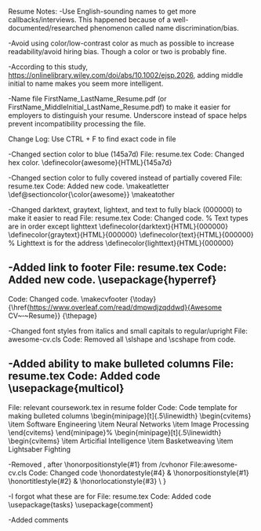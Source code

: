 Resume Notes:
-Use English-sounding names to get more callbacks/interviews. This happened because of a well-documented/researched phenomenon called name discrimination/bias. 

-Avoid using color/low-contrast color as much as possible to increase readability/avoid hiring bias. Though a color or two is probably fine.

-According to this study, https://onlinelibrary.wiley.com/doi/abs/10.1002/ejsp.2026, adding middle initial to name makes you seem more intelligent.

-Name file FirstName_LastName_Resume.pdf (or FirstName_MiddleInitial_LastName_Resume.pdf) to make it easier for employers to distinguish your resume. Underscore instead of space helps prevent incompatibility processing the file. 


Change Log:
Use CTRL + F to find exact code in file


-Changed section color to blue (145a7d)
File: resume.tex
Code: Changed hex color.
\definecolor{awesome}{HTML}{145a7d} 


-Changed section color to fully covered instead of partially covered
File: resume.tex
Code: Added new code. 
\makeatletter
\def\@sectioncolor{\color{awesome}}
\makeatother


-Changed darktext, graytext, lightext, and text to fully black (000000) to make it easier to read
File: resume.tex
Code: Changed code.
% Text types are in order except lighttext
 \definecolor{darktext}{HTML}{000000}
 \definecolor{graytext}{HTML}{000000}
 \definecolor{text}{HTML}{000000}
% Lighttext is for the address
 \definecolor{lighttext}{HTML}{000000} 
 
 
-Added link to footer
File: resume.tex
Code: Added new code. 
\usepackage{hyperref}
------------------
Code: Changed code.
\makecvfooter
 {\today}
 {\href{https://www.overleaf.com/read/dmpwdjzqddwd}{Awesome CV~~~·~~~Resume}}
 {\thepage}
  
-Changed font styles from italics and small capitals to regular/upright
File: awesome-cv.cls
Code: Removed all \slshape and \scshape from code. 


-Added ability to make bulleted columns
File: resume.tex
Code: Added code
\usepackage{multicol}
---------------------
File: relevant coursework.tex in resume folder
Code: Code template for making bulleted columns
\begin{minipage}[t]{.5\linewidth}
  \begin{cvitems}
    \item Software Engineering
    \item Neural Networks
    \item Image Processing
  \end{cvitems}
\end{minipage}%
\begin{minipage}[t]{.5\linewidth}
  \begin{cvitems}
    \item Articifial Intelligence
    \item Basketweaving
    \item Lightsaber Fighting
    
-Removed , after \honorpositionstyle{#1} from /cvhonor 
File:awesome-cv.cls
Code: Changed code
  \honordatestyle{#4} & \honorpositionstyle{#1} \honortitlestyle{#2} & \honorlocationstyle{#3} \\
}

-I forgot what these are for
File: resume.tex
Code: Added code
\usepackage{tasks}
\usepackage{comment}

-Added comments
